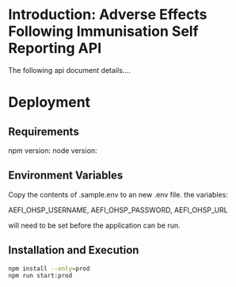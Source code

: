 # Introduction: Adverse Effects Following Immunisation Self Reporting API
The following api document details....

# Deployment
## Requirements
npm version:
node version:

## Environment Variables
Copy the contents of .sample.env to an new .env file. the variables:

AEFI_OHSP_USERNAME,
AEFI_OHSP_PASSWORD,
AEFI_OHSP_URL

will need to be set before the application can be run.


## Installation and Execution
```bash
npm install --only=prod
npm run start:prod
```

